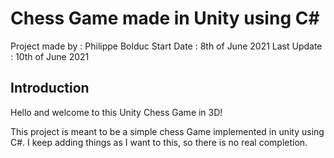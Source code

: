 <h1>Chess Game made in Unity using C#</h1>

Project made by : Philippe Bolduc
Start Date : 8th of June 2021
Last Update : 10th of June 2021

## Introduction

Hello and welcome to this Unity Chess Game in 3D!

This project is meant to be a simple chess Game implemented in unity using C#. I keep adding things as I want to this, so there is no real completion.